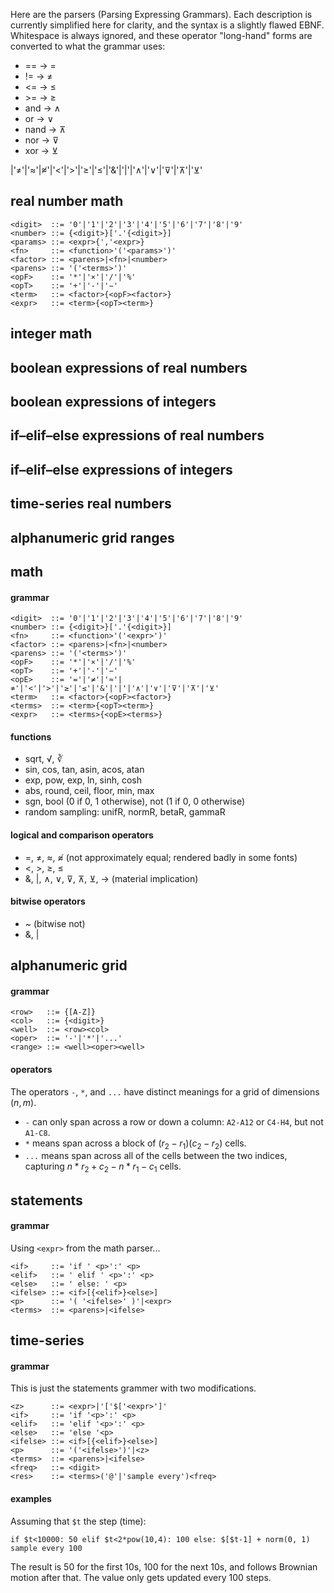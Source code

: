 Here are the parsers (Parsing Expressing Grammars). Each description is currently simplified here for clarity, and the syntax is a slightly flawed EBNF.
Whitespace is always ignored, and these operator "long-hand" forms are converted to what the grammar uses:

- == → =
- != → ≠
- <= → ≤
- \>= → ≥
- and → ∧
- or → ∨
- nand → ⊼
- nor → ⊽
- xor → ⊻

|'≠'|'≈'|≉'|'<'|'>'|'≥'|'≤'|'&'|'|'|'∧'|'∨'|'⊽'|'⊼'|'⊻'

## real number math

```
<digit>  ::= '0'|'1'|'2'|'3'|'4'|'5'|'6'|'7'|'8'|'9'
<number> ::= {<digit>}['.'{<digit>}]
<params> ::= <expr>{','<expr>}
<fn>     ::= <function>'('<params>')'
<factor> ::= <parens>|<fn>|<number>
<parens> ::= '('<terms>')'
<opF>    ::= '*'|'×'|'/'|'%'
<opT>    ::= '+'|'-'|'−'
<term>   ::= <factor>{<opF><factor>}
<expr>   ::= <term>{<opT><term>}
```

## integer math

## boolean expressions of real numbers

## boolean expressions of integers

## if–elif–else expressions of real numbers

## if–elif–else expressions of integers

## time-series real numbers

## alphanumeric grid ranges



## math

#### grammar

```
<digit>  ::= '0'|'1'|'2'|'3'|'4'|'5'|'6'|'7'|'8'|'9'
<number> ::= {<digit>}['.'{<digit>}]
<fn>     ::= <function>'('<expr>')'
<factor> ::= <parens>|<fn>|<number>
<parens> ::= '('<terms>')'
<opF>    ::= '*'|'×'|'/'|'%'
<opT>    ::= '+'|'-'|'−'
<opE>    ::= '='|'≠'|'≈'|≉'|'<'|'>'|'≥'|'≤'|'&'|'|'|'∧'|'∨'|'⊽'|'⊼'|'⊻'
<term>   ::= <factor>{<opF><factor>}
<terms>  ::= <term>{<opT><term>}
<expr>   ::= <terms>{<opE><terms>}
```

#### functions

- sqrt, √, ∛
- sin, cos, tan, asin, acos, atan
- exp, pow, exp, ln, sinh, cosh
- abs, round, ceil, floor, min, max
- sgn, bool (0 if 0, 1 otherwise), not (1 if 0, 0 otherwise)
- random sampling: unifR, normR, betaR, gammaR

#### logical and comparison operators

- =, ≠, ≈, ≉ (not approximately equal; rendered badly in some fonts)
- <, >, ≥, ≤
- &, |, ∧, ∨, ⊽, ⊼, ⊻, → (material implication)

#### bitwise operators

- ~ (bitwise not)
- &, |


## alphanumeric grid

#### grammar

```
<row>   ::= {[A-Z]}
<col>   ::= {<digit>}
<well>  ::= <row><col>
<oper>  ::= '-'|'*'|'...'
<range> ::= <well><oper><well>
```

#### operators

The operators `-`, `*`, and `...` have distinct meanings for a grid of dimensions $(n, m)$.

- `-` can only span across a row or down a column: `A2-A12` or `C4-H4`, but not `A1-C8`.
- `*` means span across a block of $(r_2-r_1)(c_2-r_2)$ cells.
- `...` means span across all of the cells between the two indices, capturing $n*r_2 + c_2 - n*r_1 - c_1$ cells.


## statements

#### grammar

Using `<expr>` from the math parser...

```
<if>     ::= 'if ' <p>':' <p>
<elif>   ::= ' elif ' <p>':' <p>
<else>   ::= ' else: ' <p>
<ifelse> ::= <if>[{<elif>}<else>]
<p>      ::= '( '<ifelse>' )'|<expr>
<terms>  ::= <parens>|<ifelse>
```


## time-series

#### grammar

This is just the statements grammer with two modifications.

```
<z>      ::= <expr>|'['$['<expr>']'
<if>     ::= 'if '<p>':' <p>
<elif>   ::= 'elif '<p>':' <p>
<else>   ::= 'else '<p>
<ifelse> ::= <if>[{<elif>}<else>]
<p>      ::= '('<ifelse>')'|<z>
<terms>  ::= <parens>|<ifelse>
<freq>   ::= <digit>
<res>    ::= <terms>('@'|'sample every')<freq>
```

#### examples

Assuming that `$t` the step (time):

```
if $t<10000: 50 elif $t<2*pow(10,4): 100 else: $[$t-1] + norm(0, 1)  sample every 100
```

The result is 50 for the first 10s, 100 for the next 10s, and follows Brownian motion after that. The value only gets updated every 100 steps.
